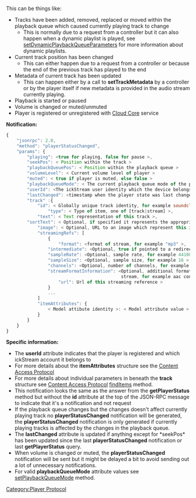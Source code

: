 This can be things like:

  - Tracks have been added, removed, replaced or moved within the
    playback queue which caused currently playing track to change
      - This is normally due to a request from a controller but it can
        also happen when a dynamic playlist is played, see
        [setDynamicPlaybackQueueParameters](../Player_Protocol/setDynamicPlaybackQueueParameters "wikilink")
        for more information about dynamic playlists.
  - Current track position has been changed
      - This can either happen due to a request from a controller or
        because the end of the previous track has played to the end
  - Metadata of current track has been updated
      - This can happen either by a call to **setTrackMetadata** by a
        controller or by the player itself if new metadata is provided
        in the audio stream currently playing.
  - Playback is started or paused
  - Volume is changed or muted/unmuted
  - Player is registered or unregistered with [Cloud
    Core](../Cloud_Core_Protocol "wikilink") service

**Notification:**

``` javascript
{
    "jsonrpc": 2.0,
    "method": "playerStatusChanged",
    "params": {
        "playing": <true for playing, false for pause >,
        "seekPos": < Position within the track >
        "playbackQueuePos": < Position within the playback queue >
        "volumeLevel": < Current volume level of player >
        "muted": < true if player is muted, else false >
        "playbackQueueMode": < The current playback queue mode of the player >
        "userId": <The ickStream user identity which the device belongs to, not defined if the device is not registered yet>
        "lastChanged": <timestamp when the player state was last changed >
        "track" :{
            "id": < Globally unique track identity, for example soundcloud:track:somenicetrack >,
                "type": < Type of item, one of [track|stream] >,
            "text": < Text representation of this track >,
        "sortText": < Optional, if specified it represents the appropriate sorting order >,
            "image": < Optional, URL to an image which represent this item >
            "streamingRefs": [
                {
                    "format": <format of stream, for example "mp3" >,
                "intermediate": <Optional, true if pointed to a redirected stream >,
                "sampleRate": <Optional, sample rate, for example 44100 >,
                "sampleSize": <Optional, sample size, for example 16 >,
                "channels": <Optional, number of channels, for example 2 >,
                "streamFormatInformation": <Optional, additional format information about the
                                            stream, for example aac container type >
                    "url": Url of this streaming reference >
                }
                ...
            ]
            "itemAttributes": {
                < Model attibute identity >: < Model attribute value >
            }
        }
    }
}
```

**Specific information:**

  - The **userId** attribute indicates that the player is registered and
    which ickStream account it belongs to
  - For more details about the **itemAttributes** structure see the
    [Content Access Protocol](../Content_Access_Protocol "wikilink")
  - For more details about individual parameters in beneath the
    **track** structure see [Content Access
    Protocol](../Content_Access_Protocol "wikilink")
    [findItems](../Content_Access_Protocol/findItems "wikilink")
    method.
  - This notification looks the same as the answer from the
    **getPlayerStatus** method but without the **id** attribute at the
    top of the JSON-RPC message to indicate that it's a notification and
    not request
  - If the playback queue changes but the changes doesn't affect
    currently playing track no **playerStatusChanged** notification will
    be generated, the **playerStatusChanged** notification is only
    generated if currently playing tracks is affected by the changes in
    the playback queue.
  - The **lastChanged** attribute is updated if anything except for
    \*seekPos\* has been updated since the last **playerStatusChanged**
    notification or last **getPlayerStatus** query.
  - When volume is changed or muted, the **playerStatusChanged**
    notification will be sent but it might be delayed a bit to avoid
    sending out a lot of unnecessary notifications.
  - For valid **playbackQueueMode** attribute values see
    [setPlaybackQueueMode](../Player_Protocol/setPlaybackQueueMode "wikilink")
    method.

[Category:Player Protocol](Category:Player_Protocol "wikilink")
